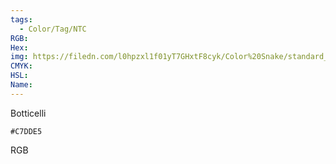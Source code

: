 ```yaml
---
tags:
  - Color/Tag/NTC
RGB:
Hex:
img: https://filedn.com/l0hpzxl1f01yT7GHxtF8cyk/Color%20Snake/standard_csv_to_svg/%23/C7DDE5.svg
CMYK:
HSL:
Name:
---
```

Botticelli
```palette
#C7DDE5
```
RGB
